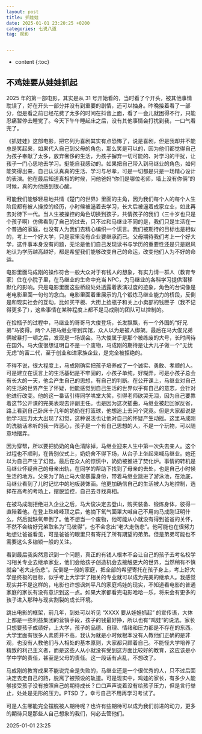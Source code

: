 ```yaml
---
layout: post
title: 抓娃娃
date: 2025-01-01 23:20:25 +0200
categories: 七说八道
tag: 观影


---
```


* content
{:toc}




## 不鸡娃要从娃娃抓起



2025 年的第一部电影，其实是从 31 号开始看的，当时看了个开头，被其他事情耽误了，好在开头一部分并没有到重要的剧情，还可以抽身。昨晚接着看了一部分，但是看之前已经花费了太多的时间在抖音上面，看了一会儿就困得不行，只能忍痛暂停去睡觉了。今天下午午睡起床之后，没有其他事情会打扰到我，一口气看完了。

《抓娃娃》这部电影，把它列为喜剧其实有点恐怖了，说是喜剧，但是我却并不能总是笑起来，如果代入自己到父母的角色，那么笑是可以的，因为他们都觉得自己为孩子奉献了太多，放弃奢侈的生活，为孩子摒弃一切可能的、对学习的干扰，让孩子一门心思地去学习。挺能自我感动的。如果把自己带入到马继业的角色，如何能笑得出来，自己认认真真的生活、学习与尽孝，可是一切都是只是一场精心设计的表演。他在最后知道真相的时候，问他爸妈“你们是哪位老师，墙上没有你俩”的时候，真的为他感到很心酸。

可能我们能够轻易地共情《楚门的世界》里面的主角，因为我们每个人的每个人生阶段都有被人操控的经历，小时候被逼着去学习，长大后被逼着成家立业，如此再去对待下一代。当人生被操控的角色切换到孩子，共情孩子的我们（三十岁也只是个孩子啊）仿佛看到了自己的过去，只不过和马继业不同的是，我们只是生活在一个普通的家庭，也没有人为我们去精心编织一个谎言。我们被期待的目标也是相似的，考上一个好大学，只是家里没有企业要继承而已。父母期待我们考上一个好大学，这件事本身没有问题，无论是他们自己发现读书与学历的重要性还是只是跟风地认为学历越高越好，都是希望我们能够改变自己的命运，改变他们人为不好的命运。

电影里面马成刚的操作符合一般大众对于有钱人的想象，有实力请一群人（教育专家）住在小院子里，在马继业的生命中充当 NPC，为马继业的各科学习提供潜移默化的影响。只是电影里面这些桥段处处透露着表演过度的迹象，角色的台词像是老电影里面一句句的念白。电影里面着重展示的几个锻炼马继业能力的桥段，反倒是和现实社会的互动，比如买平板、大街上捡瓶子和关上小卖部的钱匣子（我不记得更多了），这些事情在某种程度上都不是马成刚的团队可以控制的。

在捡瓶子的过程中，马继业的哥哥马大俊登场，长发飘飘，有一个外国的“好兄弟”马彼得。两个人把马继业带到宾馆，众人以为是被人绑架。最后在马大俊兄弟俩被暴打一顿之后，发现是一场误会。马大俊属于是那个被练废的大号，长时间待在国外。马大俊很想证明自不是一个废物，马成刚的期待是让大儿子做一个“无忧无虑”的富二代，至于创业和进家族企业，是完全被拒绝的。

不得不说，很大程度上，马成刚确实把孩子培养成了一个诚实、勇敢、孝顺的人。可是建立在谎言上的生活基础是不牢固的，小孩子单纯，好糊弄，可是小孩子总会有长大的一天，他会产生自己的思想，有自己的判断。在公开课上，马继业对自己的生活的世界产生了怀疑，他能感觉到自己生活的世界似乎有自己的意志，会针对他进行改变。他的这一番话引得同学哄堂大笑，引得老师欲哭无泪，因为自己要靠着这节公开课的完美表现去评副主任。也是因为这次插曲，马继业被赶回家反省，路上看到自己卧床十几年的奶奶在打篮球，他想追上去问个究竟。但是大家都说是他学习压力太大出现了幻觉，这种说法也让他对自己的怀疑产生动摇。这里马成刚的洗脑话术听的我一阵恶心，孩子是一个有自己思想的人，不是一个玩物，可以随意地摆弄。

因为穿帮，所以要把奶奶的角色清除掉，马继业迎来人生中第一次失去亲人。这个过程也不顺利，在告别仪式上，奶奶舍不得下场，从台子上坐起来喊马继业。她还以为自己产生了幻觉。最后在众人的惊慌中，奶奶被推进了焚化炉。事情的转机是马继业怀疑自己的母亲出轨，在同学的帮助下找到了母亲的去处，也是自己小时候生活的地方。父亲为了防止马大俊暴露身份，带着马继业跳进了游泳池，在池底，马继业看到了儿时记忆中的地板装饰画。他更加确信自己的生活被人为地控制，选择在高考的考场上，摆脱监控，自己去寻找真相。

在被马成刚拒绝进入企业之后，马大俊决定去登山，购买装备、锻炼身体，彼得一直陪着他。在登上珠峰峰顶之后，他摘下氧气面罩大喊自己不用向马成刚证明什么，然后就缺氧晕倒了。他不想当一个废物，他可能从小就没有得到爸爸的关怀，不然不会给好兄弟取名为”马彼得”，也不会念出“老大走伤悲”。他可能也在很努力地想让爸爸看见，可是爸爸的眼里只有寄托了所有期望的弟弟。但是弟弟可能也不需要这么多枷锁一般的关注。

看到最后我突然意识到一个问题，真正的有钱人根本不会让自己的孩子去考名校学习相关专业去继承家业，他们会给孩子创造机会去接触更大的世界，当然稍有不慎就会“老大走伤悲”。反倒是一般的家庭，把全部的希望寄托在孩子身上，考上好大学是终极的目标，似乎考上大学学了相关的专业就可以成为完美的继承人。我感觉现实并不是这样的，电影也许想讽刺平凡的家庭鸡娃的现实，不知道看电影的普通家庭的家长有没有意识到这一点。如果大家都看完电影哈哈一乐，将来会有更多的孩子进入那种与现实割裂的成长环境。

跳出电影的框架，前几年，到处可以听见 “XXXX 要从娃娃抓起” 的宣传语，大体上都是一些利益集团的营销手段，孩子的钱最好挣，所以也有“鸡娃”的说法。家长只想要孩子成绩好，上大学，孩子的品德、自理、情绪和压力都是不存在的东西。大学里面有很多人素质并不高，我认为就是小时候根本没有人教他们正确的是非观，也没有人教他们与人相处的基本原则，大家都只顾着自己。不能怪大学培养了精致的利己主义者，而是这些人从小就没有受到这方面比较好的教育，这应该是小学中学的责任，甚至是父母的责任。这一段话有点乱，不想改了。

马成刚的教育成果不能说完全是失败的，马继业还是一个很优秀的人，只不过后面决定去走自己的路，脱离了被预设的轨道。可是现实中，鸡娃的家长，有多少人能够接受孩子没有按照自己的期待成长？口口声声说着没有给孩子压力，但是言行举止，处处是无形的压力。PTSD 了，幸亏自己不用再学习考试了。

可是人生哪能完全摆脱被人期待呢？也许有些期待可以成为我们前进的动力，更多的期待只是那些人自己想象的我们，何必去管他们。

2025-01-01 23:25